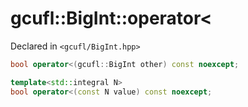 # gcufl::BigInt::operator<
Declared in `<gcufl/BigInt.hpp>`
```cpp
bool operator<(gcufl::BigInt other) const noexcept;

template<std::integral N>
bool operator<(const N value) const noexcept;
```
